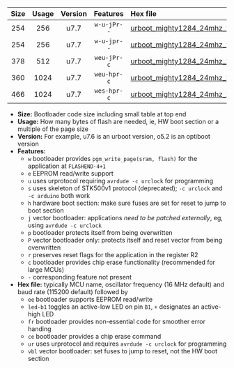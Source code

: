 |Size|Usage|Version|Features|Hex file|
|:-:|:-:|:-:|:-:|:--|
|254|256|u7.7|`w-u-jPr--`|[urboot_mighty1284_24mhz_250000bps_led+b7_ur_vbl.hex](https://raw.githubusercontent.com/stefanrueger/urboot.hex/main/boards/mighty1284/fcpu_24mhz/250000_bps/urboot_mighty1284_24mhz_250000bps_led+b7_ur_vbl.hex)|
|254|256|u7.7|`w-u-jpr--`|[urboot_mighty1284_24mhz_250000bps_led+b7_fr_ur_vbl.hex](https://raw.githubusercontent.com/stefanrueger/urboot.hex/main/boards/mighty1284/fcpu_24mhz/250000_bps/urboot_mighty1284_24mhz_250000bps_led+b7_fr_ur_vbl.hex)|
|378|512|u7.7|`weu-jPr-c`|[urboot_mighty1284_24mhz_250000bps_ee_led+b7_fr_ce_ur_vbl.hex](https://raw.githubusercontent.com/stefanrueger/urboot.hex/main/boards/mighty1284/fcpu_24mhz/250000_bps/urboot_mighty1284_24mhz_250000bps_ee_led+b7_fr_ce_ur_vbl.hex)|
|360|1024|u7.7|`weu-hpr-c`|[urboot_mighty1284_24mhz_250000bps_ee_led+b7_fr_ce_ur.hex](https://raw.githubusercontent.com/stefanrueger/urboot.hex/main/boards/mighty1284/fcpu_24mhz/250000_bps/urboot_mighty1284_24mhz_250000bps_ee_led+b7_fr_ce_ur.hex)|
|466|1024|u7.7|`wes-hpr-c`|[urboot_mighty1284_24mhz_250000bps_ee_led+b7_fr_ce.hex](https://raw.githubusercontent.com/stefanrueger/urboot.hex/main/boards/mighty1284/fcpu_24mhz/250000_bps/urboot_mighty1284_24mhz_250000bps_ee_led+b7_fr_ce.hex)|

- **Size:** Bootloader code size including small table at top end
- **Usage:** How many bytes of flash are needed, ie, HW boot section or a multiple of the page size
- **Version:** For example, u7.6 is an urboot version, o5.2 is an optiboot version
- **Features:**
  + `w` bootloader provides `pgm_write_page(sram, flash)` for the application at `FLASHEND-4+1`
  + `e` EEPROM read/write support
  + `u` uses urprotocol requiring `avrdude -c urclock` for programming
  + `s` uses skeleton of STK500v1 protocol (deprecated); `-c urclock` and `-c arduino` both work
  + `h` hardware boot section: make sure fuses are set for reset to jump to boot section
  + `j` vector bootloader: applications *need to be patched externally*, eg, using `avrdude -c urclock`
  + `p` bootloader protects itself from being overwritten
  + `P` vector bootloader only: protects itself and reset vector from being overwritten
  + `r` preserves reset flags for the application in the register R2
  + `c` bootloader provides chip erase functionality (recommended for large MCUs)
  + `-` corresponding feature not present
- **Hex file:** typically MCU name, oscillator frequency (16 MHz default) and baud rate (115200 default) followed by
  + `ee` bootloader supports EEPROM read/write
  + `led-b1` toggles an active-low LED on pin `B1`, `+` designates an active-high LED
  + `fr` bootloader provides non-essential code for smoother error handing
  + `ce` bootloader provides a chip erase command
  + `ur` uses urprotocol and requires `avrdude -c urclock` for programming
  + `vbl` vector bootloader: set fuses to jump to reset, not the HW boot section
